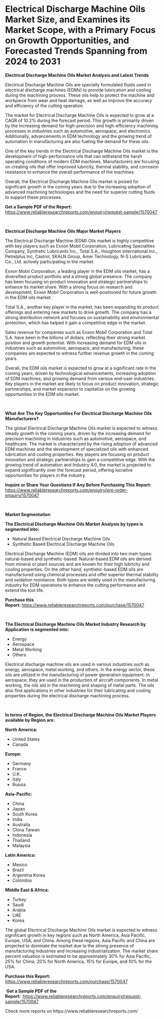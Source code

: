 <p><h1>Electrical Discharge Machine Oils Market Size, and Examines its Market Scope, with a Primary Focus on Growth Opportunities, and Forecasted Trends Spanning from 2024 to 2031</h1></p><p><strong>Electrical Discharge Machine Oils Market Analysis and Latest Trends</strong></p>
<p><p>Electrical Discharge Machine Oils are specially formulated fluids used in electrical discharge machines (EDMs) to provide lubrication and cooling during the machining process. These oils help to protect the machine and workpiece from wear and heat damage, as well as improve the accuracy and efficiency of the cutting operation.</p><p>The market for Electrical Discharge Machine Oils is expected to grow at a CAGR of 10.2% during the forecast period. This growth is primarily driven by the increasing demand for high-precision and high-efficiency machining processes in industries such as automotive, aerospace, and electronics. Additionally, advancements in EDM technology and the growing trend of automation in manufacturing are also fueling the demand for these oils.</p><p>One of the key trends in the Electrical Discharge Machine Oils market is the development of high-performance oils that can withstand the harsh operating conditions of modern EDM machines. Manufacturers are focusing on creating oils that offer improved lubricity, thermal stability, and corrosion resistance to enhance the overall performance of the machines.</p><p>Overall, the Electrical Discharge Machine Oils market is poised for significant growth in the coming years due to the increasing adoption of advanced machining technologies and the need for superior cutting fluids to support these processes.</p></p>
<p><strong>Get a Sample PDF of the Report:&nbsp;</strong> <a href="https://www.reliableresearchreports.com/enquiry/request-sample/1570047">https://www.reliableresearchreports.com/enquiry/request-sample/1570047</a></p>
<p>&nbsp;</p>
<p><strong>Electrical Discharge Machine Oils Major Market Players</strong></p>
<p><p>The Electrical Discharge Machine (EDM) Oils market is highly competitive with key players such as Exxon Mobil Corporation, Lubricating Specialties Company, Synthetic Lubricants Inc., Total S.A., Houghton International Inc., Petrelplus Inc, Castrol, SKALN Group, Amer Technology, N-S Lubricants Co., Ltd. actively participating in the market.</p><p>Exxon Mobil Corporation, a leading player in the EDM oils market, has a diversified product portfolio and a strong global presence. The company has been focusing on product innovation and strategic partnerships to enhance its market share. With a strong focus on research and development, Exxon Mobil Corporation is well-positioned for future growth in the EDM oils market.</p><p>Total S.A., another key player in the market, has been expanding its product offerings and entering new markets to drive growth. The company has a strong distribution network and focuses on sustainability and environmental protection, which has helped it gain a competitive edge in the market.</p><p>Sales revenue for companies such as Exxon Mobil Corporation and Total S.A. have been in the billions of dollars, reflecting their strong market position and growth potential. With increasing demand for EDM oils in industries such as automotive, aerospace, and manufacturing, these companies are expected to witness further revenue growth in the coming years.</p><p>Overall, the EDM oils market is expected to grow at a significant rate in the coming years, driven by technological advancements, increasing adoption of EDM machines, and growing demand from various end-user industries. Key players in the market are likely to focus on product innovation, strategic partnerships, and market expansion to capitalize on the growing opportunities in the EDM oils market.</p></p>
<p>&nbsp;</p>
<p><strong>What Are The Key Opportunities For Electrical Discharge Machine Oils Manufacturers?</strong></p>
<p><p>The global Electrical Discharge Machine Oils market is expected to witness steady growth in the coming years, driven by the increasing demand for precision machining in industries such as automotive, aerospace, and healthcare. The market is characterized by the rising adoption of advanced EDM machines and the development of specialized oils with enhanced lubrication and cooling properties. Key players are focusing on product innovation and strategic partnerships to gain a competitive edge. With the growing trend of automation and Industry 4.0, the market is projected to expand significantly over the forecast period, offering lucrative opportunities for players in the industry.</p></p>
<p><strong>Inquire or Share Your Questions If Any Before Purchasing This Report:</strong> <a href="https://www.reliableresearchreports.com/enquiry/pre-order-enquiry/1570047">https://www.reliableresearchreports.com/enquiry/pre-order-enquiry/1570047</a></p>
<p>&nbsp;</p>
<p><strong>Market Segmentation</strong></p>
<p><strong>The Electrical Discharge Machine Oils Market Analysis by types is segmented into:</strong></p>
<p><ul><li>Natural Based Electrical Discharge Machine Oils</li><li>Synthetic Based Electrical Discharge Machine Oils</li></ul></p>
<p><p>Electrical Discharge Machine (EDM) oils are divided into two main types: natural-based and synthetic-based. Natural-based EDM oils are derived from mineral or plant sources and are known for their high lubricity and cooling properties. On the other hand, synthetic-based EDM oils are manufactured using chemical processes and offer superior thermal stability and oxidation resistance. Both types are widely used in the manufacturing industry for EDM operations to enhance the cutting performance and extend the tool life.</p></p>
<p><strong>Purchase this Report:&nbsp;</strong><a href="https://www.reliableresearchreports.com/purchase/1570047">https://www.reliableresearchreports.com/purchase/1570047</a></p>
<p>&nbsp;</p>
<p><strong>The Electrical Discharge Machine Oils Market Industry Research by Application is segmented into:</strong></p>
<p><ul><li>Energy</li><li>Aerospace</li><li>Metal Working</li><li>Others</li></ul></p>
<p><p>Electrical discharge machine oils are used in various industries such as energy, aerospace, metal working, and others. In the energy sector, these oils are utilized in the manufacturing of power generation equipment. In aerospace, they are used in the production of aircraft components. In metal working, the oils aid in the machining and shaping of metal parts. The oils also find applications in other industries for their lubricating and cooling properties during the electrical discharge machining process.</p></p>
<p>&nbsp;</p>
<p><strong>In terms of Region, the Electrical Discharge Machine Oils Market Players available by Region are:</strong></p>
<p>
    <p> <strong> North America: </strong>
        <ul>
            <li>United States</li>
            <li>Canada</li>
        </ul>
        </p> 
    <p> <strong> Europe: </strong>
        <ul>
            <li>Germany</li>
            <li>France</li>
            <li>U.K.</li>
            <li>Italy</li>
            <li>Russia</li>
        </ul>
        </p> 
    <p> <strong> Asia-Pacific: </strong>
        <ul>
            <li>China</li>
            <li>Japan</li>
            <li>South Korea</li>
            <li>India</li>
            <li>Australia</li>
            <li>China Taiwan</li>
            <li>Indonesia</li>
            <li>Thailand</li>
            <li>Malaysia</li>
        </ul>
        </p> 
    <p> <strong> Latin America: </strong>
        <ul>
            <li>Mexico</li>
            <li>Brazil</li>
            <li>Argentina Korea</li>
            <li>Colombia</li>
        </ul>
        </p> 
    <p> <strong> Middle East & Africa: </strong>
        <ul>
            <li>Turkey</li>
            <li>Saudi</li>
            <li>Arabia</li>
            <li>UAE</li>
            <li>Korea</li>
        </ul>
    </p>
    </p>
<p><p>The global Electrical Discharge Machine Oils market is expected to witness significant growth in key regions such as North America, Asia Pacific, Europe, USA, and China. Among these regions, Asia Pacific and China are projected to dominate the market due to the strong presence of manufacturing industries and increasing industrialization. The market share percent valuation is estimated to be approximately 30% for Asia Pacific, 25% for China, 20% for North America, 15% for Europe, and 10% for the USA.</p></p>
<p><strong>Purchase this Report: </strong><a href="https://www.reliableresearchreports.com/purchase/1570047">https://www.reliableresearchreports.com/purchase/1570047</a></p>
<p>&nbsp;<strong>Get a Sample PDF of the Report:&nbsp;&nbsp;</strong><a href="https://www.reliableresearchreports.com/enquiry/request-sample/1570047">https://www.reliableresearchreports.com/enquiry/request-sample/1570047</a></p>
<p><strong></strong></p>
<p>Check more reports on https://www.reliableresearchreports.com/</p>